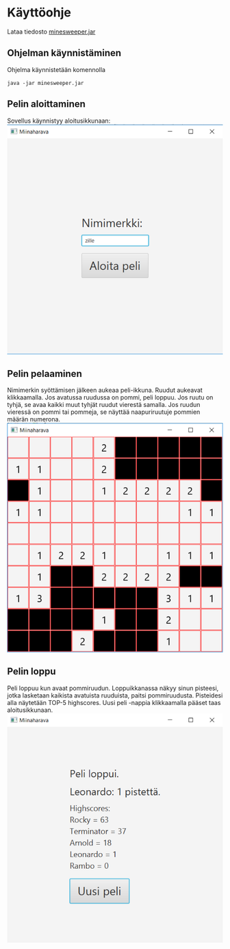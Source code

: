 # Käyttöohje

Lataa tiedosto [minesweeper.jar](https://github.com/villeverkkonen/otm-harjoitustyo/releases)

## Ohjelman käynnistäminen

Ohjelma käynnistetään komennolla
```
java -jar minesweeper.jar
```

## Pelin aloittaminen

Sovellus käynnistyy aloitusikkunaan:
<br />
![aloitusikkuna](https://github.com/villeverkkonen/otm-harjoitustyo/blob/master/dokumentaatio/kuvat/kuva-01.png)

## Pelin pelaaminen

Nimimerkin syöttämisen jälkeen aukeaa peli-ikkuna.
Ruudut aukeavat klikkaamalla. Jos avatussa ruudussa on pommi, peli loppuu.
Jos ruutu on tyhjä, se avaa kaikki muut tyhjät ruudut vierestä samalla.
Jos ruudun vieressä on pommi tai pommeja, se näyttää naapuriruutuje pommien määrän numerona.
<br />
![peli-ikkuna](https://github.com/villeverkkonen/otm-harjoitustyo/blob/master/dokumentaatio/kuvat/kuva-02.png)

## Pelin loppu

Peli loppuu kun avaat pommiruudun.
Loppuikkanassa näkyy sinun pisteesi, jotka lasketaan kaikista avatuista ruuduista, paitsi pommiruudusta. Pisteidesi alla näytetään TOP-5 highscores.
Uusi peli -nappia klikkaamalla pääset taas aloitusikkunaan.
<br />
![loppuikkuna](https://github.com/villeverkkonen/otm-harjoitustyo/blob/master/dokumentaatio/kuvat/kuva-03.png)